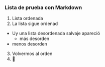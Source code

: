 ### Lista de prueba con Markdown
1. Lista ordenada
2. La lista sigue ordenad
  - Uy una lista desordenada salvaje apareció
      * más desorden
  - menos desorden
3. Volvermos al orden
4. 🖤

